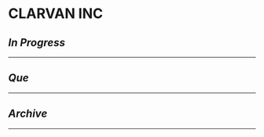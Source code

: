 # CLARVAN INC

## *In Progress*

--------------------

## *Que*

-----------------------------------
## *Archive*

-----------------------------------
